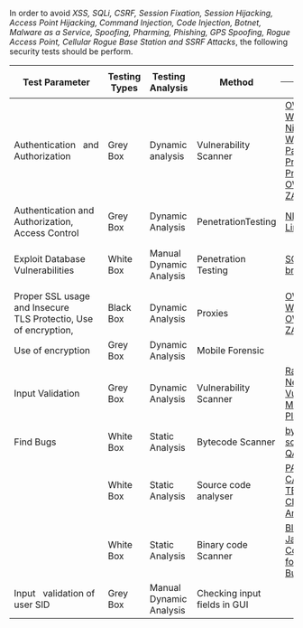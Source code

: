 In order to avoid *XSS, SQLi, CSRF, Session Fixation, Session Hijacking, Access Point Hijacking, Command Injection, Code Injection, Botnet, Malware as a Service, Spoofing, Pharming, Phishing, GPS Spoofing, Rogue Access Point, Cellular Rogue Base Station and SSRF Attacks*, the following security tests should be perform.

<table class="tg">
<thead>
  <tr>
    <th class="tg-amwm" rowspan="2">Test Parameter</th>
    <th class="tg-amwm" rowspan="2">Testing Types</th>
    <th class="tg-amwm" rowspan="2">Testing Analysis</th>
    <th class="tg-amwm" rowspan="2">Method</th>
    <th class="tg-amwm" colspan="3">Tools</th>
  </tr>
  <tr>
    <th class="tg-amwm">Both</th>
    <th class="tg-amwm">Android</th>
    <th class="tg-amwm">iOS</th>
  </tr>
</thead>
<tbody>
  <tr>
    <td class="tg-0lax">Authentication&nbsp;&nbsp;&nbsp;and Authorization</td>
    <td class="tg-0lax">Grey Box</td>
    <td class="tg-0lax">Dynamic analysis</td>
    <td class="tg-0lax">Vulnerability Scanner</td>
    <td class="tg-0lax"><a href="https://github.com/OWASP/OWASP-WebScarab">OWASP WebScarab</a>, <a href="https://github.com/sullo/nikto">Nikto</a>, <br><a href="https://github.com/sensepost/wikto">Wikto</a>, <a href="https://www.kali.org/tools/paros/">Paros Proxy</a>, <a href="https://www.spikeproxy.com/">Spike Proxy</a>, <br><a href="https://www.zaproxy.org/">OWASP ZAP</a></td>
    <td class="tg-0lax"></td>
    <td class="tg-0lax"></td>
  </tr>
  <tr>
    <td class="tg-0lax">Authentication   and <br>Authorization, Access Control</td>
    <td class="tg-0lax">Grey Box</td>
    <td class="tg-0lax">Dynamic Analysis</td>
    <td class="tg-0lax">PenetrationTesting</td>
    <td class="tg-0lax"><a href="https://nmap.org/">NMAP</a>, <a href="https://www.kali.org/">Kali Linux</a></td>
    <td class="tg-0lax"></td>
    <td class="tg-0lax"></td>
  </tr>
  <tr>
    <td class="tg-0lax">Exploit Database Vulnerabilities</td>
    <td class="tg-0lax">White Box</td>
    <td class="tg-0lax">Manual Dynamic <br>Analysis</td>
    <td class="tg-0lax">Penetration Testing</td>
    <td class="tg-0lax"><a href="https://sqlitebrowser.org/">SQLite browser</a></td>
    <td class="tg-0lax"></td>
    <td class="tg-0lax"><a href="https://developer.apple.com/xcode/">Xcode</a>, <a href="https://mac.install.guide/commandlinetools/index.html">Xcode <br>Command Line Tools</a></td>
  </tr>
  <tr>
    <td class="tg-0lax">Proper   SSL usage and Insecure <br>TLS Protectio, Use of encryption,</td>
    <td class="tg-0lax">Black Box</td>
    <td class="tg-0lax">Dynamic Analysis</td>
    <td class="tg-0lax">Proxies</td>
    <td class="tg-0lax"><a href="https://github.com/OWASP/OWASP-WebScarab">OWASP WebScarab</a>, <br><a href="https://www.zaproxy.org/">OWASP ZAP</a></td>
    <td class="tg-0lax"></td>
    <td class="tg-0lax"></td>
  </tr>
  <tr>
    <td class="tg-0lax">Use of encryption</td>
    <td class="tg-0lax">Grey Box</td>
    <td class="tg-0lax">Dynamic Analysis</td>
    <td class="tg-0lax">Mobile Forensic</td>
    <td class="tg-0lax"></td>
    <td class="tg-0lax"><a href="https://github.com/m0bilesecurity/RMS-Runtime-Mobile-Security#8-api-monitor---android-only">API monitor</a></td>
    <td class="tg-0lax"></td>
  </tr>
  <tr>
    <td class="tg-0lax">Input Validation</td>
    <td class="tg-0lax">Grey Box</td>
    <td class="tg-0lax">Dynamic Analysis</td>
    <td class="tg-0lax">Vulnerability Scanner</td>
    <td class="tg-0lax"><a href="https://www.rapid7.com/products/nexpose/">Rapid7 Nexpose</a>,  <br><a href="https://www.manageengine.com/br/vulnerability-management/">Vulnerability Manager <br>Plus</a></td>
    <td class="tg-0lax"></td>
    <td class="tg-0lax"></td>
  </tr>
  <tr>
    <td class="tg-0lax">Find Bugs</td>
    <td class="tg-0lax">White Box</td>
    <td class="tg-0lax">Static Analysis</td>
    <td class="tg-0lax">Bytecode Scanner</td>
    <td class="tg-0lax"><a href="https://github.com/AnthonyCalandra/bytecode-scanner">bytecode-scanner</a>, <br><a href="https://github.com/linkedin/qark/">QARK</a></td>
    <td class="tg-0lax"></td>
    <td class="tg-0lax"></td>
  </tr>
  <tr>
    <td class="tg-0lax"></td>
    <td class="tg-0lax">White Box</td>
    <td class="tg-0lax">Static Analysis</td>
    <td class="tg-0lax">Source code analyser</td>
    <td class="tg-0lax"><a href="https://www.parasoft.com/products/parasoft-c-ctest/">PARASOFT C/C++ TEST</a>, <a href="https://security.web.cern.ch/recommendations/en/codetools/rats.shtml/">RATS</a>, <a href="https://clang-analyzer.llvm.org/scan-build.html">Clang Code Analyze</a></td> 
    <td class="tg-0lax"><a href="https://docs.angr.io/introductory-errata/install">Angr</a></td>
    <td class="tg-0lax"></td>
  </tr>
  <tr>
    <td class="tg-0lax"></td>
    <td class="tg-0lax">White Box</td>
    <td class="tg-0lax">Static Analysis</td>
    <td class="tg-0lax">Binary code Scanner</td>
    <td class="tg-0lax"><a href="https://blackberry.qnx.com/en/software-solutions/blackberry-jarvis">BlackBerry Jarvis</a>, <br><a href="https://www.grammatech.com/codesonar-sast-binary">CodeSonar for Binaries</a>, <a href="https://sourceforge.net/projects/bugscam/">BugScam</a></td>
    <td class="tg-0lax"></td>
    <td class="tg-0lax"></td>
  </tr>
  <tr>
    <td class="tg-0lax">Input&nbsp;&nbsp;&nbsp;validation of user SID</td>
    <td class="tg-0lax">Grey Box</td>
    <td class="tg-0lax">Manual Dynamic Analysis</td>
    <td class="tg-0lax">Checking input fields in GUI</td>
    <td class="tg-0lax"></td>
    <td class="tg-0lax"></td>
    <td class="tg-0lax"></td>
  </tr>
</tbody>
</table>
